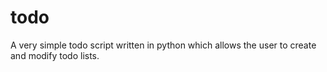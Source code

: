todo
====

A very simple todo script written in python which allows the user to create and modify todo lists. 